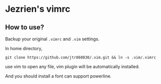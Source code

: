 Jezrien's vimrc
===

How to use?
---

Backup your original `.vimrc` and `.vim` settings.

In home directory, 

```
git clone https://github.com/jtr860830/.vim.git && ln -s .vim/.vimrc
```

use vim to open any file, vim plugin will be automatically installed.

And you should install a font can support powerline.
